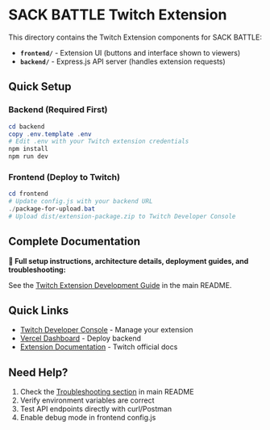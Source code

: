 # SACK BATTLE Twitch Extension

This directory contains the Twitch Extension components for SACK BATTLE:

- **`frontend/`** - Extension UI (buttons and interface shown to viewers)
- **`backend/`** - Express.js API server (handles extension requests)

## Quick Setup

### Backend (Required First)
```powershell
cd backend
copy .env.template .env
# Edit .env with your Twitch extension credentials
npm install
npm run dev
```

### Frontend (Deploy to Twitch)
```powershell
cd frontend
# Update config.js with your backend URL
./package-for-upload.bat
# Upload dist/extension-package.zip to Twitch Developer Console
```

## Complete Documentation

**📖 Full setup instructions, architecture details, deployment guides, and troubleshooting:**

See the [Twitch Extension Development Guide](../README.md#-twitch-extension-development-guide) in the main README.

## Quick Links

- [Twitch Developer Console](https://dev.twitch.tv/console) - Manage your extension
- [Vercel Dashboard](https://vercel.com/dashboard) - Deploy backend
- [Extension Documentation](https://dev.twitch.tv/docs/extensions/) - Twitch official docs

## Need Help?

1. Check the [Troubleshooting section](../README.md#troubleshooting) in main README
2. Verify environment variables are correct
3. Test API endpoints directly with curl/Postman
4. Enable debug mode in frontend config.js
